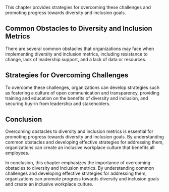 
This chapter provides strategies for overcoming these challenges and promoting progress towards diversity and inclusion goals.

## Common Obstacles to Diversity and Inclusion Metrics

There are several common obstacles that organizations may face when implementing diversity and inclusion metrics, including resistance to change, lack of leadership support, and a lack of data or resources.

## Strategies for Overcoming Challenges

To overcome these challenges, organizations can develop strategies such as fostering a culture of open communication and transparency, providing training and education on the benefits of diversity and inclusion, and securing buy-in from leadership and stakeholders.

## Conclusion

Overcoming obstacles to diversity and inclusion metrics is essential for promoting progress towards diversity and inclusion goals. By understanding common obstacles and developing effective strategies for addressing them, organizations can create an inclusive workplace culture that benefits all employees.

In conclusion, this chapter emphasizes the importance of overcoming obstacles to diversity and inclusion metrics. By understanding common challenges and developing effective strategies for addressing them, organizations can promote progress towards diversity and inclusion goals and create an inclusive workplace culture.
